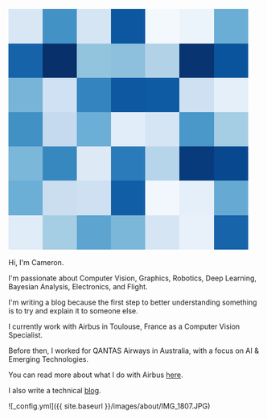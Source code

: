 ![](images/logo.png)

Hi, I'm Cameron.

I'm passionate about Computer Vision, Graphics, Robotics, Deep Learning, Bayesian Analysis, Electronics, and Flight.

I'm writing a blog because the first step to better understanding something is to try and explain it to someone else. 

I currently work with Airbus in Toulouse, France as a Computer Vision Specialist.

Before then, I worked for QANTAS Airways in Australia, with a focus on AI & Emerging Technologies.

You can read more about what I do with Airbus [here](https://www.airbus.com/careers/working-for-airbus/faces-of-airbus/meet-cameron.html).

I also write a technical [blog](https://cgcooke.github.io/Blog/).


![_config.yml]({{ site.baseurl }}/images/about/IMG_1807.JPG)


